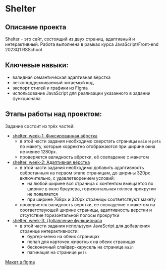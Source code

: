 # Shelter

## Описание проекта

Shelter - это сайт, состоящий из двух страниц, адаптивный и интерактивный.
Работа выполнена в рамках курса JavaScript/Front-end 2023Q1 RSSchool

## Ключевые навыки:

- валидная семантическая адаптивная вёрстка
- легкоподдерживаемый читаемый код
- экспорт стилей и графики из Figma
- использование JavaScript для реализации указанного в задании функционала

## Этапы работы над проектом:

Задание состоит из трёх частей:

- [shelter. week-1: Фиксированная вёрстка](https://github.com/rolling-scopes-school/tasks/blob/master/tasks/shelter/shelter-part1.md)
  - в этой части задания необходимо сверстать страницы `main` и `pets` по макету, которые корректно отображаются при ширине окна не менее 1280px.
  - проверяется валидность вёрстки, её совпадение с макетом
- [shelter. week-2: Адаптивная вёрстка](https://github.com/rolling-scopes-school/tasks/blob/master/tasks/shelter/shelter-part2.md)
  - в этой части задания необходимо добавить адаптивность свёрстанным на первом этапе страницам, до ширины 320px включительно, с удовлетворением условий:
    - на любой ширине вся страница с контентом вмещается по ширине в окно браузера, горизонтальная полоса прокрутки не появляется
    - при ширине 768px и 320px страницы соответствуют макету
  - проверяется валидность верстки, ее совпадение с макетом на соответствующей ширине страницы, адаптивность верстки и отсутствие горизонтальной полосы прокрутки
- [shelter. week-3: Добавление функционала](https://github.com/rolling-scopes-school/tasks/blob/master/tasks/shelter/shelter-part3.md)
  - в этой части задания используем JavaScript для добавления странице интерактивности:
    - бургер-меню на обеих страницах
    - попап для карточек животных на обеих страницах
    - бесконечный слайдер-карусель на странице `main`
    - пагинация на странице `pets`

[Макет в figma](https://www.figma.com/file/Yk6EnbY63FyG2PJTFkJDMh/shelter)
